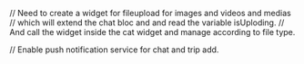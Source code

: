 // Need to create a widget for fileupload for images and videos and medias
// which will extend the chat bloc and and read the variable isUploding.
// And call the widget inside the cat widget and manage according to file type.

// Enable push notification service for chat and trip add.